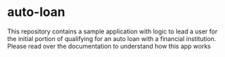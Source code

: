 # auto-loan
This repository contains a sample application with logic to lead a user for the initial portion of qualifying for an auto loan with a financial institution. Please read over the documentation to understand how this app works
